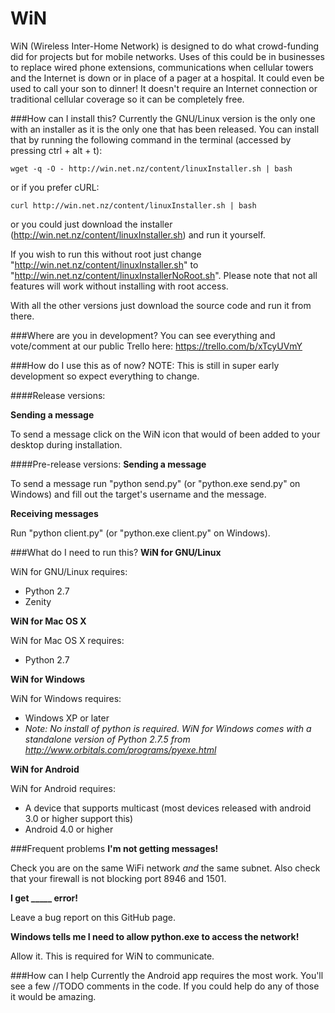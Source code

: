 WiN
===

WiN (Wireless Inter-Home Network) is designed to do what crowd-funding did for projects but for mobile networks. Uses of this could be in businesses to replace wired phone extensions, communications when cellular towers and the Internet is down or in place of a pager at a hospital. It could even be used to call your son to dinner! It doesn't require an Internet connection or traditional cellular coverage so it can be completely free.

###How can I install this?
Currently the GNU/Linux version is the only one with an installer as it is the only one that has been released. You can install that by running the following command in the terminal (accessed by pressing ctrl + alt + t):

````wget -q -O - http://win.net.nz/content/linuxInstaller.sh | bash````

or if you prefer cURL:

````curl http://win.net.nz/content/linuxInstaller.sh | bash````

or you could just download the installer (http://win.net.nz/content/linuxInstaller.sh) and run it yourself.

If you wish to run this without root just change "http://win.net.nz/content/linuxInstaller.sh" to "http://win.net.nz/content/linuxInstallerNoRoot.sh". Please note that not all features will work without installing with root access.

With all the other versions just download the source code and run it from there.

###Where are you in development?
You can see everything and vote/comment at our public Trello here: https://trello.com/b/xTcyUVmY

###How do I use this as of now?
NOTE: This is still in super early development so expect everything to change.

####Release versions:

**Sending a message**

To send a message click on the WiN icon that would of been added to your desktop during installation.

####Pre-release versions:
**Sending a message**

To send a message run "python send.py" (or "python.exe send.py" on Windows) and fill out the target's username and the message.

**Receiving messages**

Run "python client.py" (or "python.exe client.py" on Windows).

###What do I need to run this?
**WiN for GNU/Linux**

WiN for GNU/Linux requires:
* Python 2.7
* Zenity

**WiN for Mac OS X**

WiN for Mac OS X requires:
* Python 2.7

**WiN for Windows**

WiN for Windows requires:
* Windows XP or later
* *Note: No install of python is required. WiN for Windows comes with a standalone version of Python 2.7.5 from http://www.orbitals.com/programs/pyexe.html*

**WiN for Android**

WiN for Android requires:
* A device that supports multicast (most devices released with android 3.0 or higher support this)
* Android 4.0 or higher

###Frequent problems
**I'm not getting messages!**

Check you are on the same WiFi network *and* the same subnet. Also check that your firewall is not blocking port 8946 and 1501.

**I get _____ error!**

Leave a bug report on this GitHub page.

**Windows tells me I need to allow python.exe to access the network!**

Allow it. This is required for WiN to communicate.

###How can I help
Currently the Android app requires the most work. You'll see a few //TODO comments in the code. If you could help do any of those it would be amazing.
